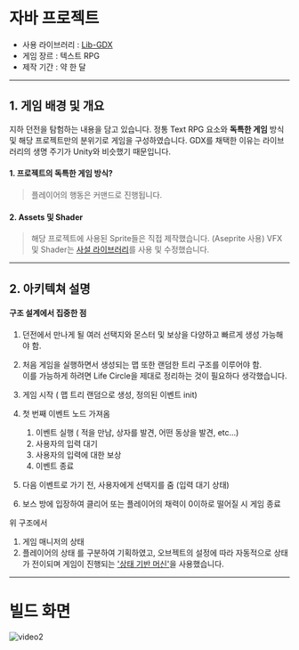 
# 자바 프로젝트 

- 사용 라이브러리 : [Lib-GDX](https://libgdx.com/)
- 게임 장르 : 텍스트 RPG
-  제작 기간 : 약 한 달
---
## 1. 게임 배경 및 개요
지하 던전을 탐험하는 내용을 담고 있습니다.
정통 Text RPG 요소와 **독특한 게임** 방식 및 해당 프로젝트만의 분위기로 게임을 구성하였습니다.
GDX를 채택한 이유는 라이브러리의 생명 주기가 Unity와 비슷했기 때문입니다.
#### 1. 프로젝트의 독특한 게임 방식?
> 플레이어의 행동은 커맨드로 진행됩니다. 

#### 2. Assets 및 Shader
>해당 프로젝트에 사용된 Sprite들은 직접 제작했습니다. (Aseprite 사용)
>VFX 및 Shader는 [사설 라이브러리](https://github.com/crashinvaders/gdx-vfx)를 사용 및 수정했습니다.


---
## 2. 아키텍쳐 설명

#### 구조 설계에서 집중한 점
1. 던전에서 만나게 될 여러 선택지와 몬스터 및 보상을 다양하고 빠르게 생성 가능해야 함.
2. 처음 게임을 실행하면서 생성되는 맵 또한 랜덤한 트리 구조를 이루어야 함.  
이를 가능하게 하려면 Life Circle을 제대로 정리하는 것이 필요하다 생각했습니다.

1. 게임 시작 ( 맵 트리 랜덤으로 생성, 정의된 이벤트 init)
2. 첫 번째 이벤트 노드 가져옴
	1. 이벤트 실행 ( 적을 만남, 상자를 발견, 어떤 동상을 발견, etc...)
	2. 사용자의 입력 대기
	3. 사용자의 입력에 대한 보상
	4. 이벤트 종료 
3. 다음 이벤트로 가기 전, 사용자에게 선택지를  줌 (입력 대기 상태)
4. 보스 방에 입장하여 클리어 또는 플레이어의 채력이 0이하로 떨어질 시 게임 종료

위 구조에서 
1. 게임 매니저의 상태
2. 플레이어의 상태
를 구분하여 기획하였고, 오브젝트의 설정에 따라 자동적으로 상태가 전이되며 게임이 진행되는 ['상태 기반 머신'](https://hongjinhyeon.tistory.com/50)을 사용했습니다. 

---
# 빌드 화면
![video2](https://github.com/PakaDopa/javaProject-with-Libgdx/assets/60053866/17b575bd-ac41-436e-8d1a-890b676bfdab)

